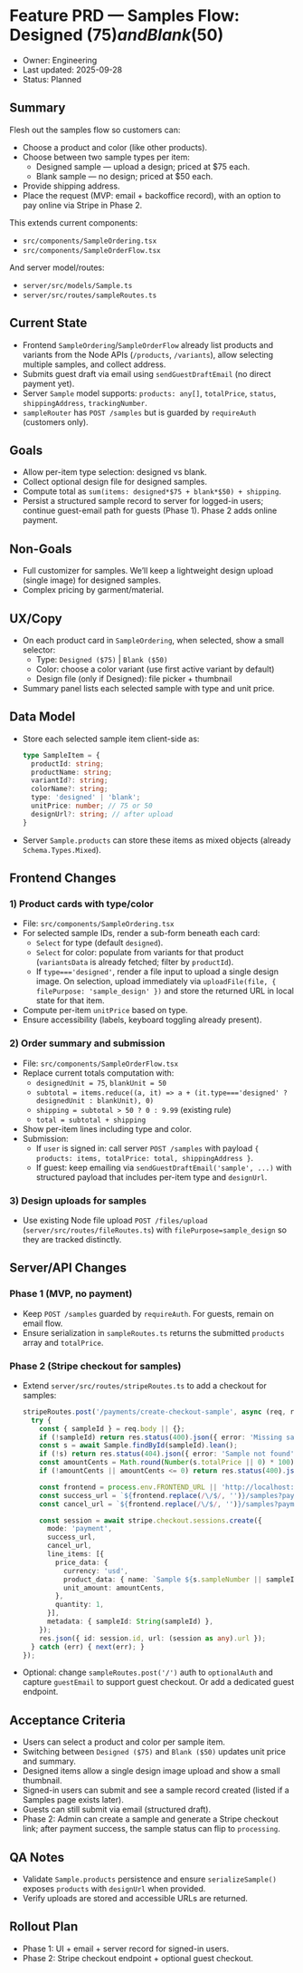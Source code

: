 # Feature PRD — Samples Flow: Designed ($75) and Blank ($50)

- Owner: Engineering
- Last updated: 2025-09-28
- Status: Planned

## Summary
Flesh out the samples flow so customers can:
- Choose a product and color (like other products).
- Choose between two sample types per item:
  - Designed sample — upload a design; priced at $75 each.
  - Blank sample — no design; priced at $50 each.
- Provide shipping address.
- Place the request (MVP: email + backoffice record), with an option to pay online via Stripe in Phase 2.

This extends current components:
- `src/components/SampleOrdering.tsx`
- `src/components/SampleOrderFlow.tsx`

And server model/routes:
- `server/src/models/Sample.ts`
- `server/src/routes/sampleRoutes.ts`

## Current State
- Frontend `SampleOrdering`/`SampleOrderFlow` already list products and variants from the Node APIs (`/products`, `/variants`), allow selecting multiple samples, and collect address.
- Submits guest draft via email using `sendGuestDraftEmail` (no direct payment yet).
- Server `Sample` model supports: `products: any[]`, `totalPrice`, `status`, `shippingAddress`, `trackingNumber`.
- `sampleRouter` has `POST /samples` but is guarded by `requireAuth` (customers only).

## Goals
- Allow per-item type selection: designed vs blank.
- Collect optional design file for designed samples.
- Compute total as `sum(items: designed*$75 + blank*$50) + shipping`.
- Persist a structured sample record to server for logged-in users; continue guest-email path for guests (Phase 1). Phase 2 adds online payment.

## Non-Goals
- Full customizer for samples. We’ll keep a lightweight design upload (single image) for designed samples.
- Complex pricing by garment/material.

## UX/Copy
- On each product card in `SampleOrdering`, when selected, show a small selector:
  - Type: `Designed ($75)` | `Blank ($50)`
  - Color: choose a color variant (use first active variant by default)
  - Design file (only if Designed): file picker + thumbnail
- Summary panel lists each selected sample with type and unit price.

## Data Model
- Store each selected sample item client-side as:
  ```ts
  type SampleItem = {
    productId: string;
    productName: string;
    variantId?: string;
    colorName?: string;
    type: 'designed' | 'blank';
    unitPrice: number; // 75 or 50
    designUrl?: string; // after upload
  }
  ```
- Server `Sample.products` can store these items as mixed objects (already `Schema.Types.Mixed`).

## Frontend Changes

### 1) Product cards with type/color
- File: `src/components/SampleOrdering.tsx`
- For selected sample IDs, render a sub-form beneath each card:
  - `Select` for type (default `designed`).
  - `Select` for color: populate from variants for that product (`variantsData` is already fetched; filter by `productId`).
  - If `type==='designed'`, render a file input to upload a single design image. On selection, upload immediately via `uploadFile(file, { filePurpose: 'sample_design' })` and store the returned URL in local state for that item.
- Compute per-item `unitPrice` based on type.
- Ensure accessibility (labels, keyboard toggling already present).

### 2) Order summary and submission
- File: `src/components/SampleOrderFlow.tsx`
- Replace current totals computation with:
  - `designedUnit = 75`, `blankUnit = 50`
  - `subtotal = items.reduce((a, it) => a + (it.type==='designed' ? designedUnit : blankUnit), 0)`
  - `shipping = subtotal > 50 ? 0 : 9.99` (existing rule)
  - `total = subtotal + shipping`
- Show per-item lines including type and color.
- Submission:
  - If `user` is signed in: call server `POST /samples` with payload `{ products: items, totalPrice: total, shippingAddress }`.
  - If guest: keep emailing via `sendGuestDraftEmail('sample', ...)` with structured payload that includes per-item type and `designUrl`.

### 3) Design uploads for samples
- Use existing Node file upload `POST /files/upload` (`server/src/routes/fileRoutes.ts`) with `filePurpose=sample_design` so they are tracked distinctly.

## Server/API Changes

### Phase 1 (MVP, no payment)
- Keep `POST /samples` guarded by `requireAuth`. For guests, remain on email flow.
- Ensure serialization in `sampleRoutes.ts` returns the submitted `products` array and `totalPrice`.

### Phase 2 (Stripe checkout for samples)
- Extend `server/src/routes/stripeRoutes.ts` to add a checkout for samples:
  ```ts
  stripeRoutes.post('/payments/create-checkout-sample', async (req, res, next) => {
    try {
      const { sampleId } = req.body || {};
      if (!sampleId) return res.status(400).json({ error: 'Missing sampleId' });
      const s = await Sample.findById(sampleId).lean();
      if (!s) return res.status(404).json({ error: 'Sample not found' });
      const amountCents = Math.round(Number(s.totalPrice || 0) * 100);
      if (!amountCents || amountCents <= 0) return res.status(400).json({ error: 'Invalid amount' });

      const frontend = process.env.FRONTEND_URL || 'http://localhost:8081';
      const success_url = `${frontend.replace(/\/$/, '')}/samples?payment=success&sample=${encodeURIComponent(String(sampleId))}`;
      const cancel_url = `${frontend.replace(/\/$/, '')}/samples?payment=cancelled&sample=${encodeURIComponent(String(sampleId))}`;

      const session = await stripe.checkout.sessions.create({
        mode: 'payment',
        success_url,
        cancel_url,
        line_items: [{
          price_data: {
            currency: 'usd',
            product_data: { name: `Sample ${s.sampleNumber || sampleId}` },
            unit_amount: amountCents,
          },
          quantity: 1,
        }],
        metadata: { sampleId: String(sampleId) },
      });
      res.json({ id: session.id, url: (session as any).url });
    } catch (err) { next(err); }
  });
  ```
- Optional: change `sampleRoutes.post('/')` auth to `optionalAuth` and capture `guestEmail` to support guest checkout. Or add a dedicated guest endpoint.

## Acceptance Criteria
- Users can select a product and color per sample item.
- Switching between `Designed ($75)` and `Blank ($50)` updates unit price and summary.
- Designed items allow a single design image upload and show a small thumbnail.
- Signed-in users can submit and see a sample record created (listed if a Samples page exists later).
- Guests can still submit via email (structured draft).
- Phase 2: Admin can create a sample and generate a Stripe checkout link; after payment success, the sample status can flip to `processing`.

## QA Notes
- Validate `Sample.products` persistence and ensure `serializeSample()` exposes `products` with `designUrl` when provided.
- Verify uploads are stored and accessible URLs are returned.

## Rollout Plan
- Phase 1: UI + email + server record for signed-in users.
- Phase 2: Stripe checkout endpoint + optional guest checkout.

